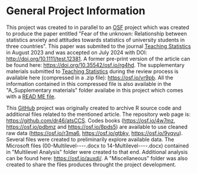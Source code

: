 # General Project Information

This  project was created to in parallel to an [OSF][1] project which was created to produce the paper entitled 
"Fear of the unknown: Relationship between statistics anxiety and attitudes towards statistics of university 
students in three countries". This paper was submited to the journal  [Teaching Statistics][2] in August 2023 
and was accepted on July 2024 with DOI: http://doi.org/10.1111/test.12381. A former pre-print version of the 
article can be found here: https://doi.org/10.35542/osf.io/rg4hd. The supplementary materials submitted to 
[Teaching Statistics][3] during the review process is available here (compressed in a .zip file): https://osf.io/vr9pb. 
All the information contained in this compressed file is also available in the "A_Supplementary materials" folder availabe 
in this project which comes with a [READ ME file][4].

This [GitHub][5] project was originally created to archive R source code and additional files related to the mentioned article. 
The repository web page is: https://github.com/dr46/atsCCS. Codes books (https://osf.io/4w7mz, https://osf.io/pdbmz 
and https://osf.io/8pds5) are available to use cleaned raw data (https://osf.io/r3ma6, https://osf.io/gtbky, https://osf.io/9yqvu). 
Several files were created to preliminarily explore available data. The Microsoft files (00-Multilevel----.docx to 14-Multilevel----.docx) 
contained in "Multilevel Analysis" folder were created to that end. Additional analysis can be found here: https://osf.io/auxdj/. 
A "Miscellaneous" folder was also created to share the files produces throught the project development.


  [1]: https://osf.io
  [2]: https://onlinelibrary.wiley.com/journal/14679639
  [3]: https://onlinelibrary.wiley.com/journal/14679639
  [4]: https://osf.io/dqnhs
  [5]: https://github.com/
